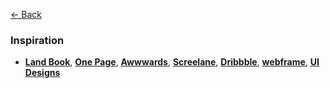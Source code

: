 [&larr; Back](./README.md)

### Inspiration

- [**Land Book**](https://land-book.com/), [**One Page**](https://onepagelove.com/inspiration), [**Awwwards**](https://www.awwwards.com/websites/), [**Screelane**](https://screenlane.com/), [**Dribbble**](https://dribbble.com/), [**webframe**](https://webframe.xyz/), [**UI Designs**](https://uidesigndaily.com/)
